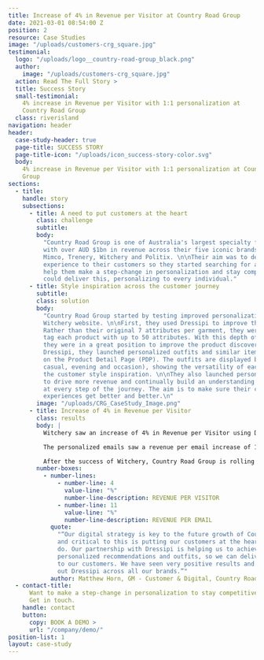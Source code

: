 ```yaml
---
title: Increase of 4% in Revenue per Visitor at Country Road Group
date: 2021-03-01 08:54:00 Z
position: 2
resource: Case Studies
image: "/uploads/customers-crg_square.jpg"
testimonial:
  logo: "/uploads/logo__country-road-group_black.png"
  author:
    image: "/uploads/customers-crg_square.jpg"
  action: Read The Full Story >
  title: Success Story
  small-testimonial:
    4% increase in Revenue per Visitor with 1:1 personalization at
    Country Road Group
  class: riverisland
navigation: header
header:
  case-study-header: true
  page-title: SUCCESS STORY
  page-title-icon: "/uploads/icon_success-story-color.svg"
  body:
    4% increase in Revenue per Visitor with 1:1 personalization at Country Road
    Group
sections:
  - title:
    handle: story
    subsections:
      - title: A need to put customers at the heart
        class: challenge
        subtitle:
        body:
          "Country Road Group is one of Australia's largest specialty fashion retailers
          with over AUD $1bn in revenue across their five iconic brands - Country Road,
          Mimco, Trenery, Witchery and Politix. \n\nTheir aim was to deliver the best
          experience to their customers so they started searching for a company that could
          help them make a step-change in personalization and stay competitive.\n\nDressipi
          could deliver this, personalizing to every individual."
      - title: Style inspiration across the customer journey
        subtitle:
        class: solution
        body:
          "Country Road Group started by testing improved personalization on their
          Witchery website. \n\nFirst, they used Dressipi to improve their product tagging.
          Rather than their original 7 attributes per garment, they were able to automatically
          tag each product with up to 50 attributes. With this depth of data in place,
          they were in a great position to improve the product discovery experience.\n\nUsing
          Dressipi, they launched personalized outfits and similar item recommendations
          on the Product Detail Page (PDP). The outfits are displayed by occasion (work,
          casual, evening and occasion), showing the versatility of each garment and giving
          the customer style inspiration. \n\nThey also launched personalized weekly emails
          to drive more revenue and continually build an understanding of their visitors
          at every step of the journey. The aim is to make sure their customers' shopping
          experiences get better and better.\n"
        image: "/uploads/CRG_CaseStudy_Image.png"
      - title: Increase of 4% in Revenue per Visitor
        class: results
        body: |
          Witchery saw an increase of 4% in Revenue per Visitor using Dressipi’s similar items and personalized outfits vs their incumbent provider.

          The personalized emails saw a revenue per email increase of 11% against Witchery’s BAU emails. They are now looking to launch post-purchase emails to show customers what to wear with items they recently bought in a way that works perfectly for them.

          After the success of Witchery, Country Road Group is rolling out Dressipi’s personalized recommendations and outfits for all sister brands.
        number-boxes:
          - number-lines:
              - number-line: 4
                value-line: "%"
                number-line-description: REVENUE PER VISITOR
              - number-line: 11
                value-line: "%"
                number-line-description: REVENUE PER EMAIL
            quote:
              "“Our digital strategy is key to the future growth of Country Road Group
              and critical to this is putting our customers at the heart of everything we
              do. Our partnership with Dressipi is helping us to achieve that goal by providing
              personalized recommendations and outfits, so we can deliver the best experience
              to our customers. We have seen very positive results and I’m excited to roll
              out Dressipi across all our brands.”"
            author: Matthew Horn, GM - Customer & Digital, Country Road Group
  - contact-title:
      Want to make a step-change in personalization to stay competitive?
      Get in touch.
    handle: contact
    button:
      copy: BOOK A DEMO >
      url: "/company/demo/"
position-list: 1
layout: case-study
---
```

